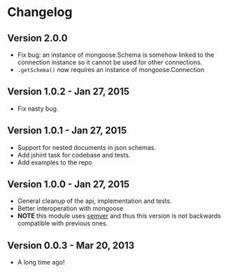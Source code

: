 # Changelog

## Version 2.0.0
* Fix bug: an instance of mongoose.Schema is somehow linked to the connection instance so it cannot be used for other connections.
* `.getSchema()` now requires an instance of mongoose.Connection

## Version 1.0.2 - Jan 27, 2015
* Fix nasty bug.

## Version 1.0.1 - Jan 27, 2015
* Support for nested documents in json schemas.
* Add jshint task for codebase and tests.
* Add examples to the repo

## Version 1.0.0 - Jan 27, 2015
* General cleanup of the api, implementation and tests.
* Better interoperation with mongoose
* __NOTE__ this module uses [semver](http://semver.org/) and thus this version is not backwards compatible with previous ones.

## Version 0.0.3 - Mar 20, 2013
* A long time ago!
